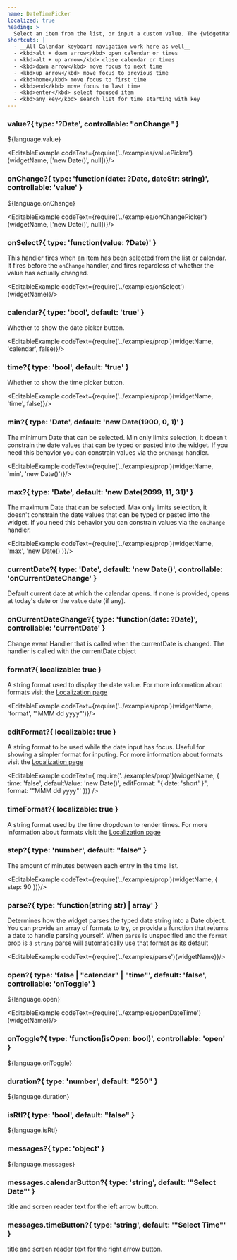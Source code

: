 ```yaml
---
name: DateTimePicker
localized: true
heading: >
  Select an item from the list, or input a custom value. The {widgetName} can also make suggestions as you type.
shortcuts: |
  - __All Calendar keyboard navigation work here as well__
  - <kbd>alt + down arrow</kbd> open calendar or times
  - <kbd>alt + up arrow</kbd> close calendar or times
  - <kbd>down arrow</kbd> move focus to next time
  - <kbd>up arrow</kbd> move focus to previous time
  - <kbd>home</kbd> move focus to first time
  - <kbd>end</kbd> move focus to last time
  - <kbd>enter</kbd> select focused item
  - <kbd>any key</kbd> search list for time starting with key
---
```


### value?{ type: '?Date', controllable: "onChange" }

${language.value}

<EditableExample codeText={require('../examples/valuePicker')(widgetName, ['new Date()', null])}/>

### onChange?{ type: 'function(date: ?Date, dateStr: string)', controllable: 'value' }

${language.onChange}

<EditableExample codeText={require('../examples/onChangePicker')(widgetName, ['new Date()', null])}/>

### onSelect?{ type: 'function(value: ?Date)' }

This handler fires when an item has been selected from the list or calendar. It fires before the `onChange` handler, and fires regardless of whether the value has actually changed.

<EditableExample codeText={require('../examples/onSelect')(widgetName)}/>

### calendar?{ type: 'bool', default: 'true' }

Whether to show the date picker button.

<EditableExample codeText={require('../examples/prop')(widgetName, 'calendar', false)}/>

### time?{ type: 'bool', default: 'true' }

Whether to show the time picker button.

<EditableExample codeText={require('../examples/prop')(widgetName, 'time', false)}/>

### min?{ type: 'Date', default: 'new Date(1900, 0, 1)' }

The minimum Date that can be selected. Min only limits selection, it doesn't constrain the date values that
can be typed or pasted into the widget. If you need this behavior you can constrain values via
the `onChange` handler.

<EditableExample codeText={require('../examples/prop')(widgetName, 'min', 'new Date()')}/>

### max?{ type: 'Date', default: 'new Date(2099, 11, 31)' }

The maximum Date that can be selected. Max only limits selection, it doesn't constrain the date values that
can be typed or pasted into the widget. If you need this behavior you can constrain values via
the `onChange` handler.

<EditableExample codeText={require('../examples/prop')(widgetName, 'max', 'new Date()')}/>

### currentDate?{ type: 'Date', default: 'new Date()', controllable: 'onCurrentDateChange' }

Default current date at which the calendar opens. If none is provided, opens at today's date or the `value` date (if any).

### onCurrentDateChange?{ type: 'function(date: ?Date)', controllable: 'currentDate' }

Change event Handler that is called when the currentDate is changed. The handler is called with the currentDate object

### format?{ localizable: true }

A string format used to display the date value. For more information about formats
visit the [Localization page](i18n)

<EditableExample codeText={require('../examples/prop')(widgetName, 'format', '"MMM dd yyyy"')}/>

### editFormat?{ localizable: true }

A string format to be used while the date input has focus. Useful for showing a simpler format for inputing.
For more information about formats visit the [Localization page](i18n)

<EditableExample codeText={
  require('../examples/prop')(widgetName, {
    time: 'false',
    defaultValue: 'new Date()',
    editFormat: "{ date: 'short' }",
    format: '"MMM dd yyyy"'
  })}
/>

### timeFormat?{ localizable: true }

A string format used by the time dropdown to render times. For more information about formats visit
the [Localization page](i18n)

### step?{ type: 'number', default: "false" }

The amount of minutes between each entry in the time list.

<EditableExample codeText={require('../examples/prop')(widgetName, { step: 90 })}/>

### parse?{ type: 'function(string str) | array<string>' }

Determines how the widget parses the typed date string into a Date object. You can provide an array of formats to try,
or provide a function that returns a date to handle parsing yourself. When `parse` is unspecified and
the `format` prop is a `string` parse will automatically use that format as its default

<EditableExample codeText={require('../examples/parse')(widgetName)}/>


### open?{ type: 'false | "calendar" | "time"', default: 'false', controllable: 'onToggle' }

${language.open}

<EditableExample codeText={require('../examples/openDateTime')(widgetName)}/>

### onToggle?{ type: 'function(isOpen: bool)', controllable: 'open' }

${language.onToggle}

### duration?{ type: 'number', default: "250" }

${language.duration}

### isRtl?{ type: 'bool', default: "false" }

${language.isRtl}

### messages?{ type: 'object' }

${language.messages}

### messages.calendarButton?{ type: 'string', default: '"Select Date"' }

title and screen reader text for the left arrow button.

### messages.timeButton?{ type: 'string', default: '"Select Time"' }

title and screen reader text for the right arrow button.

